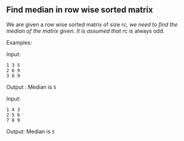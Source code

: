 ## Find median in row wise sorted matrix

We are given a row wise sorted matrix of size r*c, we need to find the median of the matrix given. It is assumed that r*c is always odd.

Examples:

Input:
```
1 3 5
2 6 9
3 6 9
```
Output : Median is `5`


Input:
```
1 4 3
2 5 6
7 8 9
```
Output: Median is `5`